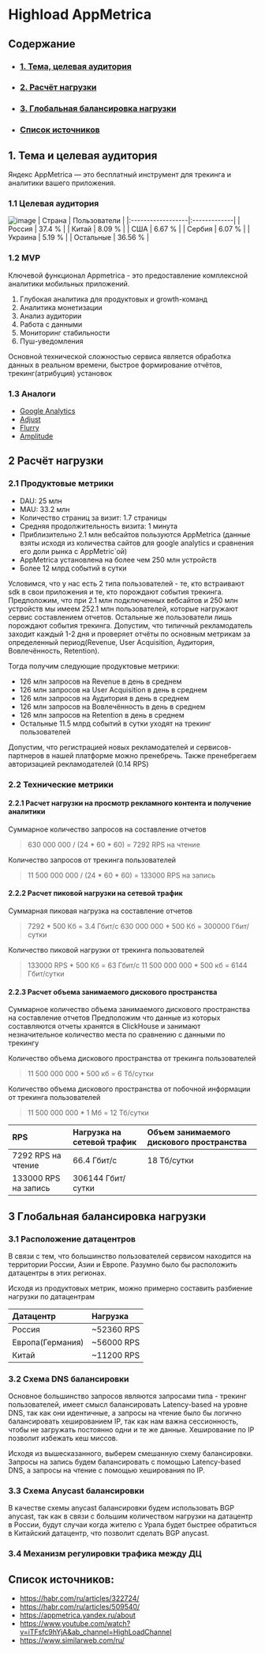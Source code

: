 # Highload AppMetrica
## Содержание
* ### [1. Тема, целевая аудитория](#1)
* ### [2. Расчёт нагрузки](#2)
* ### [3. Глобальная балансировка нагрузки](#3)
* ### [ Список источников ](#sources)

## 1. Тема и целевая аудитория <a name="1"></a>

Яндекс AppMetrica — это бесплатный инструмент для трекинга и аналитики вашего приложения.

### 1.1 Целевая аудитория
![image](https://github.com/ambushidozho/Highload_AppMetrica/assets/102957421/16ba3e63-f397-47a5-be7a-d1f8e2e8a5e7)
| Страна            | Пользователи |
|:------------------|:-------------|
| Россия            | 37.4 %       |
| Китай             | 8.09 %       |
| США               | 6.67 %       |
| Сербия            | 6.07 %       |
| Украина           | 5.19 %       |
| Остальные         | 36.56 %      |

### 1.2 MVP
Ключевой функционал Appmetrica - это предоставление комплексной аналитики мобильных приложений.
1. Глубокая аналитика для продуктовых и growth-команд
2. Аналитика монетизации
3. Анализ аудитории
4. Работа с данными
5. Мониторинг стабильности
6. Пуш-уведомления

Основной технической сложностью сервиса является обработка данных в реальном времени, быстрое формирование отчётов, трекинг(атрибуция) установок

### 1.3 Аналоги
* [Google Analytics](https://marketingplatform.google.com/about/analytics/)
* [Adjust](https://www.adjust.com/)
* [Flurry](https://www.flurry.com/)
* [Amplitude](https://amplitude.com/)

## 2 Расчёт нагрузки <a name="2"></a>

### 2.1 Продуктовые метрики 

* DAU: 25 млн
* MAU: 33.2 млн
* Количество страниц за визит: 1.7 страницы
* Средняя продолжительность визита: 1 минута
* Приблизительно 2.1 млн вебсайтов пользуются AppMetrica (данные взяты исходя из количества сайтов для google analytics и сравнения его доли рынка с AppMetric`ой)
* AppMetrica установлена на более чем 250 млн устройств
* Более 12 млрд событий в сутки

Условимся, что у нас есть 2 типа пользователей - те, кто встраивают sdk в свои приложения и те, кто порождают события трекинга. 
Предположим, что при 2.1 млн подключенных вебсайтов и 250 млн устройств мы имеем 252.1 млн пользователей, которые нагружают сервис составлением отчетов. Остальные же пользователи лишь порождают события трекинга.
Допустим, что типичный рекламодатель заходит каждый 1-2 дня и проверяет отчёты по основным метрикам за определенный период(Revenue, User Acquisition, Аудитория, Вовлечённость, Retention).
 
Тогда получим следующие продуктовые метрики:

* 126 млн запросов на Revenue в день в среднем
* 126 млн запросов на User Acquisition в день в среднем
* 126 млн запросов на Аудитория в день в среднем
* 126 млн запросов на Вовлечённость в день в среднем
* 126 млн запросов на Retention в день в среднем
* Остальные 11.5 млрд событий в сутки уходят на трекинг пользователей

Допустим, что регистрацией новых рекламодателей и сервисов-партнеров в нашей платформе можно пренебречь. Также пренебрегаем авторизацией рекламодателей (0.14 RPS)
### 2.2 Технические метрики

#### 2.2.1 Расчет нагрузки на просмотр рекламного контента и получение аналитики

Суммарное количество запросов на составление отчетов
> 630 000 000 / (24 * 60 * 60) = 7292 RPS на чтение

Количество запросов от трекинга пользователей
> 11 500 000 000 / (24 * 60 * 60) = 133000 RPS на запись

#### 2.2.2 Расчет пиковой нагрузки на сетевой трафик

Суммарная пиковая нагрузка на составление отчетов
> 7292 * 500 Кб = 3.4 Гбит/с
> 630 000 000 * 500 Кб = 300000 Гбит/сутки

Количество пиковой нагрузки от трекинга пользователей
> 133000 RPS * 500 Кб = 63 Гбит/c
> 11 500 000 000 * 500 кб = 6144 Гбит/сутки

#### 2.2.3 Расчет объема занимаемого дискового пространства

Суммарное количество объема занимаемого дискового пространства на составление отчетов
Предположим что данные из которых составляются отчеты хранятся в ClickHouse и занимают незначительное количество места по сравнению с данными по трекингу

Количество объема дискового пространства от трекинга пользователей
> 11 500 000 000 * 500 кб = 6 Тб/сутки

Количество объема дискового пространства от побочной информации от трекинга пользователей
> 11 500 000 000 * 1 Мб = 12 Тб/сутки

| RPS                   | Нагрузка на сетевой трафик   |  Объем занимаемого дискового пространства  |
|:----------------------|:-----------------------------|:-------------------------------------------|
| 7292 RPS на чтение    | 66.4 Гбит/c                  | 18 Тб/сутки                                |
| 133000 RPS на запись  | 306144 Гбит/сутки            |                                            |

## 3 Глобальная балансировка нагрузки <a name="3"></a>

### 3.1 Расположение датацентров
В связи с тем, что большинство пользователей сервисом находится на территории России, Азии и Европе. Разумно было бы расположить датацентры
в этих регионах. 

Исходя из продуктовых метрик, можно примерно составить разбиение нагрузки по датацентрам

| Датацентр         | Нагрузка     |
|:------------------|:-------------|
| Россия            | ~52360 RPS   |
| Европа(Германия)  | ~56000 RPS   |
| Китай             | ~11200 RPS   |

### 3.2 Схема DNS балансировки

Основное большинство запросов являются запросами типа - трекинг пользователей, имеет смысл балансировать Latency-based на уровне DNS, так как они идентичные, а запросы на чтение было бы логично балансировать хешированием IP, так как нам важна сессионность, чтобы не загружать постоянно одни и те же данные. Хеширование по IP позволит избежать кеш миссов. 

Исходя из вышесказанного, выберем смешанную схему балансировки. Запросы на запись будем балансировать с помощью Latency-based DNS, а запросы на чтение с помощью хеширования по IP.

### 3.3 Схема Anycast балансировки

В качестве схемы anycast балансировки будем использовать BGP anycast, так как в связи с большим количеством нагрузки на датацентр в России, будут случаи когда жителю с Урала будет быстрее обратиться в Китайский датацентр, что позволит сделать BGP anycast.


### 3.4 Механизм регулировки трафика между ДЦ 



## Список источников: <a name="sources"></a>
* https://habr.com/ru/articles/322724/
* https://habr.com/ru/articles/509540/
* https://appmetrica.yandex.ru/about
* https://www.youtube.com/watch?v=iTFsfc9hYjA&ab_channel=HighLoadChannel
* https://www.similarweb.com/ru/
